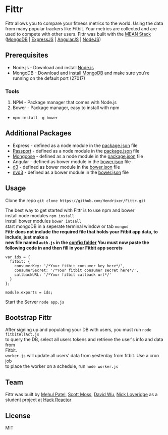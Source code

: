 # Fittr

Fittr allows you to compare your fitness metrics to the world.
Using the data from many popular trackers like Fitbit. Your metrics are collected and are used to compete with other users. Fittr was
built with the [MEAN Stack](http://mean.io) ([MongoDB](http://mongodb.org) |
 [ExpressJS](http://expressjs.com) | [AngularJS](http://angularjs.org/) | [NodeJS](http://nodejs.org))

## Prerequisites
* Node.js - Download and install [Node.js](http://nodejs.org) 
* MongoDB - Download and install [MongoDB](http://mongodb.org) and make sure you're running on the default port (27017)

### Tools
1. NPM - Package manager that comes with Node.js
2. Bower - Package manager, easy to install with npm
  *  `npm install -g bower`

## Additional Packages
* Express - defined as a node module in the [package.json](https://github.com/Hendrixer/Fittr/blob/master/package.json) file
* [Passport](http://passportjs.org/) - defined as a node module in the [package.json](https://github.com/Hendrixer/Fittr/blob/master/package.json) file
* [Mongoose](http://mongoosejs.com/) - defined as a node module in the [package.json](https://github.com/Hendrixer/Fittr/blob/master/package.json) file
* Angular - defined as bower module in the [bower.json](https://github.com/Hendrixer/Fittr/blob/master/bower.json) file
* [d3](http://d3js.org/) - defined as bower module in the [bower.json](https://github.com/Hendrixer/Fittr/blob/master/bower.json) file
* [nvd3](http://nvd3.org/) - defined as a bower module in the [bower.json](https://github.com/Hendrixer/Fittr/blob/master/bower.json) file

## Usage
Clone the repo `git clone https://github.com/Hendrixer/Fittr.git`

The best way to get started with Fittr is to use npm and bower  
install node modules `npm install`  
install bower modules `bower intsall`  
start mongoDB in a seperate terminal window or tab `mongod`  
**Fittr does not include the required file that holds your Fitbit app data, to include, just make a  
new file named `auth.js` in the [config folder](https://github.com/Hendrixer/Fittr/tree/master/config) You must now paste the following code in and then fill in your Fitbit app secrets**  
```javscript
var ids = {
  fitbit: {
    consumerKey: '/*Your fitbit consumer key here*/',
    consumerSecret: '/*Your fitbit consumer secret here*/',
    callbackURL: '/*Your fitbit callback url*/'
  }
};

module.exports = ids;
```  

Start the Server `node app.js`

## Bootstrap Fittr
After signing up and populating your DB with users, you must run `node fitbitAllAct.js`  
to query the DB, select all users tokens and retrieve the user's info and data from  
Fitbit.  
`worker.js` will update all users' data from yesterday from fitbit. Use a cron job  
to place the worker on a schedule, run `node worker.js`   

## Team

Fittr was built by [Mehul Patel](https://github.com/Mayho), [Scott Moss](https://github.com/Hendrixer), [David Wu](https://github.com/wuwoot), [Nick Loveridge](https://github.com/lovenick) as a student project at [Hack Reactor](http://hackreactor.com)

## License
MIT
